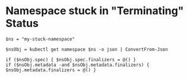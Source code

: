 # Namespace stuck in "Terminating" Status

```posh
$ns = "my-stuck-namespace"

$nsObj = kubectl get namespace $ns -o json | ConvertFrom-Json

if ($nsObj.spec) { $nsObj.spec.finalizers = @() }
if ($nsObj.metadata -and $nsObj.metadata.finalizers) { $nsObj.metadata.finalizers = @() }
```